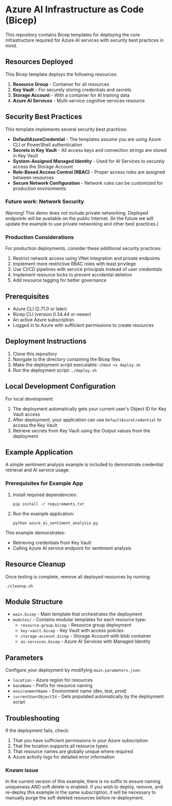 # Azure AI Infrastructure as Code (Bicep)

This repository contains Bicep templates for deploying the core infrastructure required for Azure AI services with security best practices in mind.

## Resources Deployed

This Bicep template deploys the following resources:

1. **Resource Group** - Container for all resources
2. **Key Vault** - For securely storing credentials and secrets
3. **Storage Account** - With a container for AI training data
4. **Azure AI Services** - Multi-service cognitive services resource

## Security Best Practices

This template implements several security best practices:

- **DefaultAzureCredential** - The templates assume you are using Azure CLI or PowerShell authentication
- **Secrets in Key Vault** - All access keys and connection strings are stored in Key Vault
- **System-Assigned Managed Identity** - Used for AI Services to securely access the Storage Account
- **Role-Based Access Control (RBAC)** - Proper access roles are assigned between resources
- **Secure Network Configuration** - Network rules can be customized for production environments

### Future work: Network Security
Warning! This demo does not include private networking. Deployed endpoints will be available on the public Internet. (In the future we will update the example to use private networking and other best practices.) 

### Production Considerations

For production deployments, consider these additional security practices:

1. Restrict network access using VNet integration and private endpoints
2. Implement more restrictive RBAC roles with least privilege
3. Use CI/CD pipelines with service principals instead of user credentials
4. Implement resource locks to prevent accidental deletion
5. Add resource tagging for better governance

## Prerequisites

- Azure CLI (2.71.0 or later)
- Bicep CLI (version 0.34.44 or newer)
- An active Azure subscription
- Logged in to Azure with sufficient permissions to create resources

## Deployment Instructions

1. Clone this repository
2. Navigate to the directory containing the Bicep files
3. Make the deployment script executable: `chmod +x deploy.sh`
4. Run the deployment script: `./deploy.sh`

## Local Development Configuration

For local development:

1. The deployment automatically gets your current user's Object ID for Key Vault access
2. After deployment, your application can use `DefaultAzureCredential` to access the Key Vault
3. Retrieve secrets from Key Vault using the Output values from the deployment

## Example Application

A simple sentiment analysis example is included to demonstrate credential retrieval and AI service usage:

### Prerequisites for Example App
1. Install required dependencies:
   ```
   pip install -r requirements.txt
   ```

2. Run the example application:
   ```
   python azure_ai_sentiment_analysis.py
   ```

This example demonstrates:
- Retrieving credentials from Key Vault
- Calling Azure AI service endpoint for sentiment analysis


## Resource Cleanup

Once testing is complete, remove all deployed resources by running:
```
./cleanup.sh
```

## Module Structure

- `main.bicep` - Main template that orchestrates the deployment
- `modules/` - Contains modular templates for each resource type:
  - `resource-group.bicep` - Resource group deployment
  - `key-vault.bicep` - Key Vault with access policies
  - `storage-account.bicep` - Storage Account with blob container
  - `ai-services.bicep` - Azure AI Services with Managed Identity

## Parameters

Configure your deployment by modifying `main.parameters.json`:

- `location` - Azure region for resources
- `baseName` - Prefix for resource naming
- `environmentName` - Environment name (dev, test, prod)
- `currentUserObjectId` - Gets populated automatically by the deployment script



## Troubleshooting

If the deployment fails, check:

1. That you have sufficient permissions in your Azure subscription
2. That the location supports all resource types
3. That resource names are globally unique where required
4. Azure activity logs for detailed error information

### Known issue

In the current version of this example, there is no suffix to ensure naming uniqueness AND soft delete is enabled. If you wish to deploy, remove, and re-deploy this example in the same subscription, it will be necessary to manually purge the soft deleted resources before re-deployment.